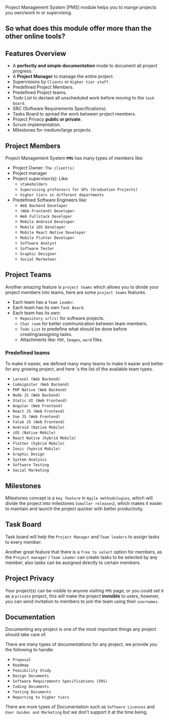 Project Management System [PMS] module helps you to mange projects you own/work in or supervising.

## So what does this module offer more than the other online tools?

## Features Overview
- A **perfectly and simple documentation** mode to document all project progress.
- A **Project Manager** to manage the entire project.
- Supervisions by `Clients` or `Higher tier staff`. 
- Predefined Project Members.
- Predefined Project teams.
- Todo List to declare all unscheduled work before moving to the `task board`.
- SRC (Software Requirements Specifications).
- Tasks Board to spread the work between project members.
- Project Privacy **public or private**.
- Scrum implementation.
- Milestones for medium/large projects. 

## Project Members

 Project Management System **`PMS`** has many types of members like:

- Project Owner: `The client(s)`
- Project manager
- Project supervisor(s): Like: 
    - `stakeholders` 
    - `Supervising professors for GPs (Graduation Projects)` 
    - `higher tiers in different departments`
- Predefined Software Engineers like: 
    - `Web Backend Developer` 
    - `(Web Frontend) Developer` 
    - `Web Fullstack Developer` 
    - `Mobile Android Developer` 
    - `Mobile iOS Developer` 
    - `Mobile React Native Developer` 
    - `Mobile Flutter Developer` 
    - `Software Analyst` 
    - `Software Tester`     
    - `Graphic Designer`     
    - `Social Marketeer`     


## Project Teams
Another amazing feature is `project teams` which allows you to divide your project members into teams, here are some `project teams` features.

- Each team has a `Team Leader`.
- Each team has its own `Task Board`.
- Each team has its own:
  - `Repository url(s)` for software projects.
  - `Chat room` for better communication between team members.
  - `Todo List` to predefine what should be done before creating/assigning tasks.
  - Attachments like: `PDF`, `Images`, `word` files.
  
### Predefined teams
To make it easier, we defined many many teams to make it easier and better for any growing project, and here 's the list of the available team types.

- `Laravel (Web Backend)`
- `Codeigniter (Web Backend)`
- `PHP Native (Web Backend)`
- `Node JS (Web Backend)`
- `Static UI (Web Frontend)` 
- `Angular (Web Frontend)` 
- `React JS (Web Frontend)` 
- `Vue JS (Web Frontend)` 
- `Falak JS (Web Frontend)` 
- `Android (Native Mobile)` 
- `iOS (Native Mobile)` 
- `React Native (hybrid Mobile)`
- `Flutter (hybrid Mobile)`
- `Ionic (hybrid Mobile)`
- `Graphic Design`
- `System Analysis`
- `Software Testing`
- `Social Marketing`

## Milestones

Milestones concept is a `key feature` in `Agile methodologies`, which will divide the project into milestones (`smaller releases`), which makes it easier to maintain and launch the project quicker with better productivity.

## Task Board
Task board will help the `Project Manager` and `Team leaders` to assign tasks to every member.

Another great feature that there is a `free to select` option for members, as the `Project manager` / `Team Leader` can create tasks to be selected by any member, also tasks can be assigned directly to certain members.

## Project Privacy
Your project(s) can be visible to anyone visiting `PMS` page, or you could set it as a `private` project, this will make the project **invisible** to users, however, you can send invitation to members to join the team using their `usernames`. 

## Documentation
Documenting any project is one of the most important things any project should take care of.

There are many types of documentations for any project, we provide you the following to handle:

- `Proposal`
- `Roadmap`
- `Feasibility Study`
- `Design Documents`
- `Software Requirements Specifications (SRS)`
- `Coding Documents`
- `Testing Documents`
- `Reporting to higher tiers`

There are more types of Documentation such as `Software Licenses` and `User Guides and Marketing` but we don't support it at the time being.

